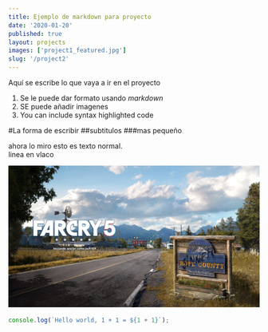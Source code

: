 ```yaml
---
title: Ejemplo de markdown para proyecto
date: '2020-01-20'
published: true
layout: projects
images: ['project1_featured.jpg']
slug: '/project2'
---
```


Aquí se escribe lo que vaya a ir en el proyecto

1. Se le puede dar formato usando *markdown*
2. SE puede añadir imagenes
3. You can include syntax highlighted code

#La forma de escribir
##subtitulos
###mas pequeño

ahora lo miro esto es texto normal. <br/>
linea en vlaco


![Hopper The Rabbit](../images/project1/project1_1.jpg)

```js
console.log(`Hello world, 1 + 1 = ${1 + 1}`);
```
